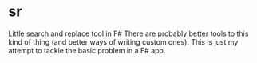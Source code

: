 # sr
Little search and replace tool in F#
There are probably better tools to this kind of thing (and better ways of writing custom ones). This is just my attempt to tackle the basic problem in a F# app.
